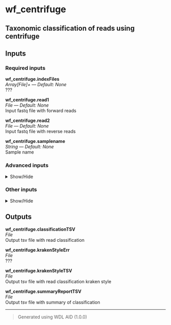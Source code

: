 # wf_centrifuge
## Taxonomic classification of reads using centrifuge

## Inputs

### Required inputs
<p name="wf_centrifuge.indexFiles">
        <b>wf_centrifuge.indexFiles</b><br />
        <i>Array[File]+ &mdash; Default: None</i><br />
        ???
</p>
<p name="wf_centrifuge.read1">
        <b>wf_centrifuge.read1</b><br />
        <i>File &mdash; Default: None</i><br />
        Input fastq file with forward reads
</p>
<p name="wf_centrifuge.read2">
        <b>wf_centrifuge.read2</b><br />
        <i>File &mdash; Default: None</i><br />
        Input fastq file with reverse reads
</p>
<p name="wf_centrifuge.samplename">
        <b>wf_centrifuge.samplename</b><br />
        <i>String &mdash; Default: None</i><br />
        Sample name
</p>

### Advanced inputs
<details>
<summary> Show/Hide </summary>
<p name="wf_centrifuge.task_centrifuge.docker">
        <b>wf_centrifuge.task_centrifuge.docker</b><br />
        <i>String &mdash; Default: "dbest/centrifuge:v1.0.4.1"</i><br />
        The docker image used for this task. Changing this may result in errors which the developers may choose not to address.
</p>
</details>

### Other inputs
<details>
<summary> Show/Hide </summary>
<p name="wf_centrifuge.disk_multiplier">
        <b>wf_centrifuge.disk_multiplier</b><br />
        <i>Int &mdash; Default: 20</i><br />
        ???
</p>
<p name="wf_centrifuge.disk_size">
        <b>wf_centrifuge.disk_size</b><br />
        <i>Int &mdash; Default: 100</i><br />
        ???
</p>
<p name="wf_centrifuge.memory">
        <b>wf_centrifuge.memory</b><br />
        <i>String &mdash; Default: "20GB"</i><br />
        ???
</p>
<p name="wf_centrifuge.task_kreport.docker">
        <b>wf_centrifuge.task_kreport.docker</b><br />
        <i>String &mdash; Default: "dbest/centrifuge:v1.0.4.1"</i><br />
        ???
</p>
<p name="wf_centrifuge.threads">
        <b>wf_centrifuge.threads</b><br />
        <i>Int &mdash; Default: 1</i><br />
        ???
</p>
</details>

## Outputs
<p name="wf_centrifuge.classificationTSV">
        <b>wf_centrifuge.classificationTSV</b><br />
        <i>File</i><br />
        Output tsv file with read classification
</p>
<p name="wf_centrifuge.krakenStyleErr">
        <b>wf_centrifuge.krakenStyleErr</b><br />
        <i>File</i><br />
        ???
</p>
<p name="wf_centrifuge.krakenStyleTSV">
        <b>wf_centrifuge.krakenStyleTSV</b><br />
        <i>File</i><br />
        Output tsv file with read classification kraken style
</p>
<p name="wf_centrifuge.summaryReportTSV">
        <b>wf_centrifuge.summaryReportTSV</b><br />
        <i>File</i><br />
        Output tsv file with summary of classification
</p>

<hr />

> Generated using WDL AID (1.0.0)
